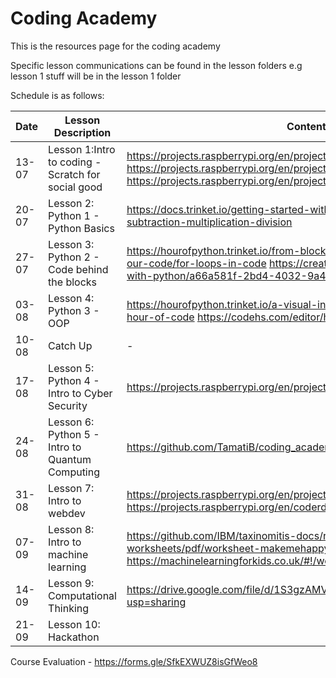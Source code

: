 # Coding Academy

This is the resources page for the coding academy

Specific lesson communications can be found in the lesson folders e.g lesson 1 stuff will be in the lesson 1 folder

Schedule is as follows:

|Date| Lesson Description | Content links
|-------|----------------------------------------------------|-------------------------------------------------------------------------------------------------------------------------------------------------------------------------------------------------------|
| 13-07 | Lesson 1:Intro to coding - Scratch for social good | https://projects.raspberrypi.org/en/projects/cd-sebento-scratch-1 https://projects.raspberrypi.org/en/projects/cd-sebento-scratch-3 https://projects.raspberrypi.org/en/projects/cd-sebento-scratch-2 |
| 20-07 | Lesson 2: Python 1 - Python Basics                 | https://docs.trinket.io/getting-started-with-python#/numbers/addition-subtraction-multiplication-division                                                                                             |
| 27-07 | Lesson 3: Python 2 - Code behind the blocks        | https://hourofpython.trinket.io/from-blocks-to-code-with-trinket#/reading-our-code/for-loops-in-code https://create.kahoot.it/share/getting-started-with-python/a66a581f-2bd4-4032-9a43-0bcf4c8e98ec                                                                                                  |
| 03-08 | Lesson 4: Python 3 - OOP                           | https://hourofpython.trinket.io/a-visual-introduction-to-python#/welcome/an-hour-of-code  https://codehs.com/editor/hoc/video/1064850/6642/4751 |
| 10-08 | Catch Up                                           | -                                                                                                                                                                                                     |
| 17-08 | Lesson 5: Python 4 - Intro to Cyber Security       | https://projects.raspberrypi.org/en/projects/secret-messages                                                                                                                                          |
| 24-08 | Lesson 6: Python 5 - Intro to Quantum Computing     | https://github.com/TamatiB/coding_academy/tree/master/lesson_6                                                                                                                                                                                                      |
| 31-08 | Lesson 7: Intro to webdev                          | https://projects.raspberrypi.org/en/projects/cd-beginner-html-css-sushi https://projects.raspberrypi.org/en/coderdojo/21                                                                                                                        |
| 07-09 | Lesson 8: Intro to machine learning                | https://github.com/IBM/taxinomitis-docs/raw/master/project-worksheets/pdf/worksheet-makemehappy.pdf https://machinelearningforkids.co.uk/#!/worksheets                                                                                                                                                    |
| 14-09 | Lesson 9: Computational Thinking   |  https://drive.google.com/file/d/1S3gzAMVsgZcqqARhJ2aRDuu7XNDCx_Ts/view?usp=sharing                                                                                                                                                                                                     |
| 21-09 | Lesson 10: Hackathon   |                                                                                                                                                                                                       |

Course Evaluation - https://forms.gle/SfkEXWUZ8isGfWeo8
